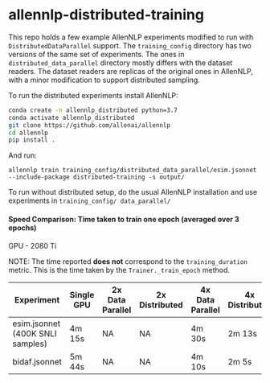 # allennlp-distributed-training

This repo holds a few example AllenNLP experiments modified to run with `DistributedDataParallel` support.
The `training_config` directory has two versions of the same set of experiments. The ones in `distributed_data_parallel` 
directory mostly differs with the dataset readers. The dataset readers are replicas of the original ones in AllenNLP, 
with a minor modification to support distributed sampling.

To run the distributed experiments install AllenNLP:

```bash
conda create -n allennlp_distributed python=3.7
conda activate allennlp_distributed
git clone https://github.com/allenai/allennlp
cd allennlp
pip install .
```  

And run:

`allennlp train training_config/distributed_data_parallel/esim.jsonnet --include-package distributed-training -s output/`

To run without distributed setup, do the usual AllenNLP installation and use experiments in `training_config/ data_parallel/`

#### Speed Comparison: Time taken to train one epoch (averaged over 3 epochs) 

GPU - 2080 Ti

NOTE: The time reported **does not** correspond to the `training_duration` metric. This is the time taken by the `Trainer._train_epoch` method.

| Experiment | Single GPU | 2x Data Parallel | 2x Distributed | 4x Data Parallel | 4x Distributed |
|------------|------------|------------------|----------------|------------------|----------------|
| esim.jsonnet (400K SNLI samples) | 4m 15s | NA | NA | 4m 30s | 2m 13s |
| bidaf.jsonnet | 5m 44s | NA | NA | 4m 10s | 2m 5s |    
